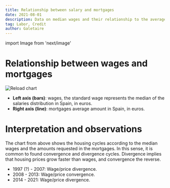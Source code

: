 ```yaml
---
title: Relationship between salary and mortgages
date: 2021-08-01
description: Data on median wages and their relationship to the average mortgage amount. This comparison shows whether there is a wage disconnect.
tag: Labor, Credit
author: Galetaire
---
```


import Image from 'next/image'

# Relationship between wages and mortgages

<Image
  src="/images/sou.png"
  alt="Reload chart"
  width={2434}
  height={1422}
  priority
  className="next-image"
/>

- **Left axis (bars)**: wages, the standard wage represents the median of the salaries distribution in Spain, in euros.
- **Right axis (line)**: mortgages average amount in Spain, in euros.

# Interpretation and observations

The chart from above shows the housing cycles according to the median wages and the amounts requested in the mortgages. In this sense, it is common to found convergence and divergence cycles. Divergence implies that housing prices grow faster than wages, and convergence the reverse.

- 1997 (?) - 2007: Wage/price divergence.
- 2008 - 2013: Wage/price convergence.
- 2014 - 2021: Wage/price divergence.
